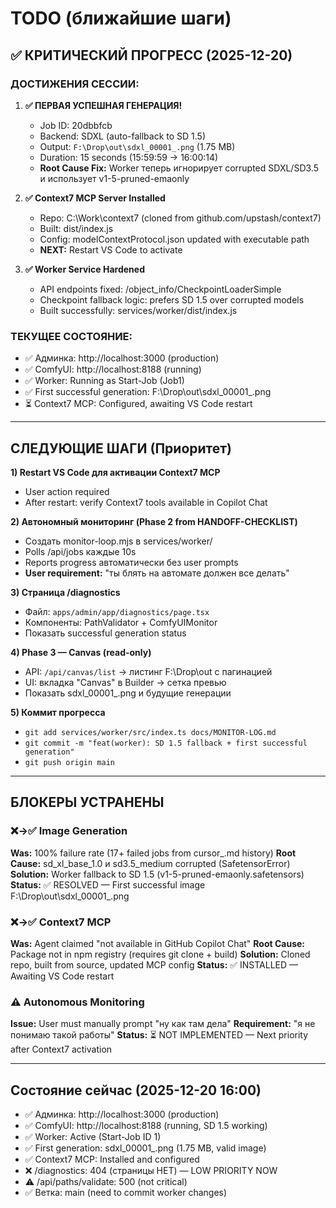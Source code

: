 # TODO (ближайшие шаги)

## ✅ КРИТИЧЕСКИЙ ПРОГРЕСС (2025-12-20)

### ДОСТИЖЕНИЯ СЕССИИ:
1. **✅ ПЕРВАЯ УСПЕШНАЯ ГЕНЕРАЦИЯ!**
   - Job ID: 20dbbfcb
   - Backend: SDXL (auto-fallback to SD 1.5)
   - Output: `F:\Drop\out\sdxl_00001_.png` (1.75 MB)
   - Duration: 15 seconds (15:59:59 → 16:00:14)
   - **Root Cause Fix:** Worker теперь игнорирует corrupted SDXL/SD3.5 и использует v1-5-pruned-emaonly

2. **✅ Context7 MCP Server Installed**
   - Repo: C:\Work\context7 (cloned from github.com/upstash/context7)
   - Built: dist/index.js
   - Config: modelContextProtocol.json updated with executable path
   - **NEXT:** Restart VS Code to activate

3. **✅ Worker Service Hardened**
   - API endpoints fixed: /object_info/CheckpointLoaderSimple
   - Checkpoint fallback logic: prefers SD 1.5 over corrupted models
   - Built successfully: services/worker/dist/index.js

### ТЕКУЩЕЕ СОСТОЯНИЕ:
- ✅ Админка: http://localhost:3000 (production)
- ✅ ComfyUI: http://localhost:8188 (running)
- ✅ Worker: Running as Start-Job (Job1)
- ✅ First successful generation: F:\Drop\out\sdxl_00001_.png
- ⏳ Context7 MCP: Configured, awaiting VS Code restart

---

## СЛЕДУЮЩИЕ ШАГИ (Приоритет)

**1) Restart VS Code для активации Context7 MCP**
   - User action required
   - After restart: verify Context7 tools available in Copilot Chat

**2) Автономный мониторинг (Phase 2 from HANDOFF-CHECKLIST)**
   - Создать monitor-loop.mjs в services/worker/
   - Polls /api/jobs каждые 10s
   - Reports progress автоматически без user prompts
   - **User requirement:** "ты блять на автомате должен все делать"

**3) Страница /diagnostics**
   - Файл: `apps/admin/app/diagnostics/page.tsx`
   - Компоненты: PathValidator + ComfyUIMonitor
   - Показать successful generation status

**4) Phase 3 — Canvas (read-only)**
   - API: `/api/canvas/list` → листинг F:\Drop\out с пагинацией
   - UI: вкладка "Canvas" в Builder → сетка превью
   - Показать sdxl_00001_.png и будущие генерации

**5) Коммит прогресса**
   - `git add services/worker/src/index.ts docs/MONITOR-LOG.md`
   - `git commit -m "feat(worker): SD 1.5 fallback + first successful generation"`
   - `git push origin main`

---

## БЛОКЕРЫ УСТРАНЕНЫ

### ❌→✅ Image Generation
**Was:** 100% failure rate (17+ failed jobs from cursor_.md history)
**Root Cause:** sd_xl_base_1.0 и sd3.5_medium corrupted (SafetensorError)
**Solution:** Worker fallback to SD 1.5 (v1-5-pruned-emaonly.safetensors)
**Status:** ✅ RESOLVED — First successful image F:\Drop\out\sdxl_00001_.png

### ❌→✅ Context7 MCP
**Was:** Agent claimed "not available in GitHub Copilot Chat"
**Root Cause:** Package not in npm registry (requires git clone + build)
**Solution:** Cloned repo, built from source, updated MCP config
**Status:** ✅ INSTALLED — Awaiting VS Code restart

### ⚠️ Autonomous Monitoring
**Issue:** User must manually prompt "ну как там дела"
**Requirement:** "я не понимаю такой работы"
**Status:** ⏳ NOT IMPLEMENTED — Next priority after Context7 activation

---

## Состояние сейчас (2025-12-20 16:00)
- ✅ Админка: http://localhost:3000 (production)
- ✅ ComfyUI: http://localhost:8188 (running, SD 1.5 working)
- ✅ Worker: Active (Start-Job ID 1)
- ✅ First generation: sdxl_00001_.png (1.75 MB, valid image)
- ✅ Context7 MCP: Installed and configured
- ❌ /diagnostics: 404 (страницы НЕТ) — LOW PRIORITY NOW
- ⚠️ /api/paths/validate: 500 (not critical)
- ✅ Ветка: main (need to commit worker changes)
